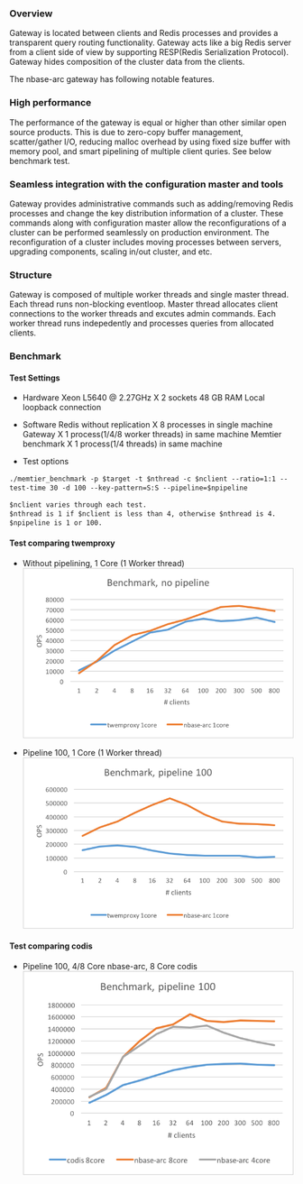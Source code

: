 ### Overview
Gateway is located between clients and Redis processes and provides a transparent query routing functionality.  Gateway acts like a big Redis server from a client side of view by supporting RESP(Redis Serialization Protocol). Gateway hides composition of the cluster data from the clients.

The nbase-arc gateway has following notable features.

### High performance
The performance of the gateway is equal or higher than other similar open source products. This is due to zero-copy buffer management, scatter/gather I/O, reducing malloc overhead by using fixed size buffer with memory pool, and smart pipelining of multiple client quries. See below benchmark test.

### Seamless integration with the configuration master and tools
Gateway provides administrative commands such as adding/removing Redis processes and change the key distribution information of a cluster. These commands along with configuration master allow the reconfigurations of a cluster can be performed seamlessly on production environment. The reconfiguration of a cluster includes moving processes between servers, upgrading components, scaling in/out cluster, and etc. 

### Structure
Gateway is composed of multiple worker threads and single master thread. Each thread runs non-blocking eventloop. Master thread allocates client connections to the worker threads and excutes admin commands. Each worker thread runs indepedently and processes queries from allocated clients.

### Benchmark

#### Test Settings
* Hardware
    Xeon L5640 @ 2.27GHz X 2 sockets
    48 GB RAM
    Local loopback connection

* Software
    Redis without replication X 8 processes in single machine
    Gateway X 1 process(1/4/8 worker threads) in same machine
    Memtier benchmark X 1 process(1/4 threads) in same machine

* Test options
```
./memtier_benchmark -p $target -t $nthread -c $nclient --ratio=1:1 --test-time 30 -d 100 --key-pattern=S:S --pipeline=$npipeline
```

    $nclient varies through each test.
    $nthread is 1 if $nclient is less than 4, otherwise $nthread is 4.
    $npipeline is 1 or 100.


#### Test comparing twemproxy
* Without pipelining, 1 Core (1 Worker thread)
![Without pipelining](/doc/images/arc_twemproxy_wo_pipeline.png)

* Pipeline 100, 1 Core (1 Worker thread)
![Pipeline 100](/doc/images/arc_twemproxy_pipeline.png)

#### Test comparing codis
* Pipeline 100, 4/8 Core nbase-arc, 8 Core codis
![Pipeline 100](/doc/images/arc_codis.png)
